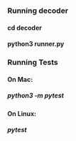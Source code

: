 ### Running decoder
#### cd decoder
#### python3 runner.py
###
### Running Tests
####
#### On Mac:
##### python3 -m pytest
###
#### On Linux:
##### pytest
